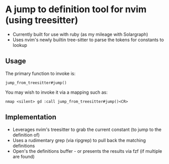 # A jump to definition tool for nvim (using treesitter)

- Currently built for use with ruby (as my mileage with Solargraph)
- Uses nvim's newly builtin tree-sitter to parse the tokens for constants to lookup

## Usage

The primary function to invoke is:
```vim
jump_from_treesitter#jump()
```

You may wish to invoke it via a mapping such as:
```vim
nmap <silent> gd :call jump_from_treesitter#jump()<CR>
```

## Implementation

- Leverages nvim's treesitter to grab the current constant (to jump to the definition of)
- Uses a rudimentary grep (via ripgrep) to pull back the matching definitions
- Open's the definitions buffer - or presents the results via fzf (if multiple are found)



